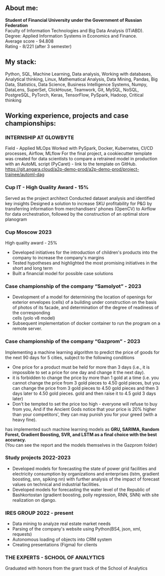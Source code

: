 ## About me:

**Student of Financial University under the Government of Russian Federation**  
Faculty of Information Technologies and Big Data Analysis (ITiABD).     
Degree: Applied Information Systems in Economics and Finance.  
Average score - 94.808  
Rating - 8/221 (after 3 semester)

## My stack:

Python, SQL, Machine Learning, Data analysis, Working with databases, Analytical thinking, Linux, Mathematical Analysis,
Data Mining, Pandas, Big Data, Statistics, Data Science, Business Intelligence Systems, Numpy, DataLens, SuperSet,
ClickHouse, Teamwork, Git, MySQL, NoSQL, PostgreSQL, PyTorch, Keras, TensorFlow, PySpark, Hadoop, Critical thinking

## Working experience, projects and case championships:

### INTERNSHIP AT GLOWBYTE
Field - Applied MLOps
Worked with PySpark, Docker, Kubernetes, CI/CD processes, Airflow, MLflow
For the final project, a cookiecutter template was created for data scientists to compare a retrained model in production with an AutoML script (PyCaret) - link to the template on GitHub.
https://git.angara.cloud/a2p-demo-prod/a2p-demo-prod/project-trainee/automl-dag

### Cup IT - High Quality Award - 15%
Served as the project architect
Conducted dataset analysis and identified key insights
Designed a solution to increase SKU profitability for P&G by transferring information from merchandisers' phones (OpenCV) to Airflow for data orchestration, followed by the construction of an optimal store planogram

### Cup Moscow 2023

High quality award - 25%

- Developed initiatives for the introduction of children's products into the company to increase the company's margins
- Tested hypotheses and highlighted the most promising initiatives in the short and long term
- Built a financial model for possible case solutions

### Case championship of the company “Samolyot” - 2023

- Development of a model for determining the location of openings for exterior envelopes (cells)
  of a building under construction on the basis of photos of its facade, and determination of the degree of readiness of
  the corresponding   
  cells (yolo v8 model)
- Subsequent implementation of docker container to run the program on a remote server.

### Case championship of the company “Gazprom” - 2023

Implementing a machine learning algorithm to predict the price of goods for the next 90 days for 5 cities, subject to
the following conditions

- One price for a product must be held for more than 3 days (i.e., it is impossible to
  set a price for one day and change it the next day).
- it is forbidden to change the price by more than 1 gold at a time (i.e. you cannot
  change the price from 3 gold pieces to 4.50 gold pieces, but you can change the price from 3 gold pieces to 4.50 gold
  pieces and then 3 days later to 4.50 gold pieces.
  gold and then raise it to 4.5 gold 3 days later)
- Don't be tempted to set the price too high - everyone will refuse to buy from you,
  And if the Ancient Gods notice that your price is 20% higher than your competitors', they can
  may punish you for your greed (with a heavy fine).

has implemented such machine learning models as **GRU, SARIMA, Random Forest, Gradient Boosting, SVR, and LSTM as a final
choice with the best accuracy.**   
(You can see the report and the models themselves in the Gazprom folder)

### Study projects 2022-2023

- Developed models for forecasting the state of power grid facilities and
  electricity consumption by organizations and enterprises (lstm, gradient
  boosting, snn, spiking nn) with further analysis of the impact of forecast
  values on technical and industrial facilities.
- Developed models for forecasting the water level of the Republic of
  Bashkortostan (gradient boosting, polly regression, RNN, SNN) with site
  realization on django.

### IRES GROUP 2022 - present

- Data mining to analyze real estate market needs
- Parsing of the company's website using Python(BS4, json, xml, requests)
- Autonomous loading of objects into CRM system
- Creating presentations (Figma) for clients

### THE EXPERTS - SCHOOL OF ANALYTICS
Graduated with honors from the grant track of the School of Analytics

